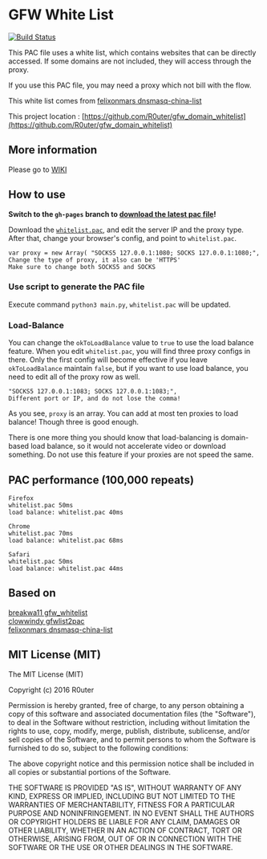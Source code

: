 # GFW White List 
[![Build Status](https://travis-ci.org/R0uter/gfw_domain_whitelist.svg?branch=master)](https://travis-ci.org/R0uter/gfw_domain_whitelist)

This PAC file uses a white list, which contains websites that can be directly accessed. If some domains are not included, they will access through the proxy.

If you use this PAC file, you may need a proxy which not bill with the flow. 

This white list comes from [felixonmars dnsmasq-china-list](https://github.com/felixonmars/dnsmasq-china-list)

This project location : [https://github.com/R0uter/gfw_domain_whitelist](https://github.com/R0uter/gfw_domain_whitelist)

More information
-------
Please go to [WIKI](https://github.com/R0uter/gfw_whitelist/wiki)

## How to use

**Switch to the `gh-pages` branch to [download the latest pac file](https://R0uter.github.io/gfw_domain_whitelist/)!**

Download the [`whitelist.pac`](https://R0uter.github.io/gfw_domain_whitelist/), and edit the server IP and the proxy type. After that, change your browser's config, and point to `whitelist.pac`.

	var proxy = new Array( "SOCKS5 127.0.0.1:1080; SOCKS 127.0.0.1:1080;",
	Change the type of proxy, it also can be 'HTTPS'
    Make sure to change both SOCKS5 and SOCKS


### Use script to generate the PAC file

Execute command `python3 main.py`, `whitelist.pac` will be updated. 


### Load-Balance

You can change the `okToLoadBalance` value to `true` to use the load balance feature. When you edit `whitelist.pac`, you will find three proxy configs in there. Only the first config will become effective if you leave `okToLoadBalance` maintain `false`, but if you want to use load balance, you need to edit all of the proxy row as well.

    "SOCKS5 127.0.0.1:1083; SOCKS 127.0.0.1:1083;",
    Different port or IP, and do not lose the comma!
    

As you see, `proxy` is an array. You can add at most ten proxies to load balance! Though three is good enough.

There is one more thing you should know that load-balancing is domain-based load balance, so it would not accelerate video or download something. Do not use this feature if your proxies are not speed the same.


PAC performance (100,000 repeats)
----------------
    Firefox  
    whitelist.pac 50ms 
    load balance: whitelist.pac 40ms

    Chrome  
    whitelist.pac 70ms
    load balance: whitelist.pac 68ms

    Safari  
    whitelist.pac 50ms  
    load balance: whitelist.pac 44ms  

Based on 
------------
[breakwa11 gfw_whitelist](https://github.com/breakwa11/gfw_whitelist)  
[clowwindy gfwlist2pac](https://github.com/clowwindy/gfwlist2pac)  
[felixonmars dnsmasq-china-list](https://github.com/felixonmars/dnsmasq-china-list)

## MIT License (MIT)

The MIT License (MIT)

Copyright (c) 2016 R0uter

Permission is hereby granted, free of charge, to any person obtaining a copy
of this software and associated documentation files (the "Software"), to deal
in the Software without restriction, including without limitation the rights
to use, copy, modify, merge, publish, distribute, sublicense, and/or sell
copies of the Software, and to permit persons to whom the Software is
furnished to do so, subject to the following conditions:

The above copyright notice and this permission notice shall be included in all
copies or substantial portions of the Software.

THE SOFTWARE IS PROVIDED "AS IS", WITHOUT WARRANTY OF ANY KIND, EXPRESS OR
IMPLIED, INCLUDING BUT NOT LIMITED TO THE WARRANTIES OF MERCHANTABILITY,
FITNESS FOR A PARTICULAR PURPOSE AND NONINFRINGEMENT. IN NO EVENT SHALL THE
AUTHORS OR COPYRIGHT HOLDERS BE LIABLE FOR ANY CLAIM, DAMAGES OR OTHER
LIABILITY, WHETHER IN AN ACTION OF CONTRACT, TORT OR OTHERWISE, ARISING FROM,
OUT OF OR IN CONNECTION WITH THE SOFTWARE OR THE USE OR OTHER DEALINGS IN THE
SOFTWARE.
